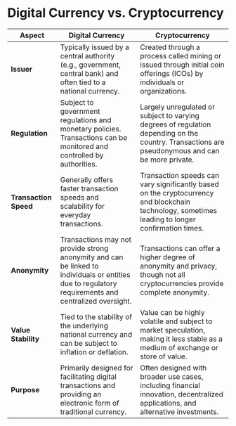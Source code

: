 # Digital Currency vs. Cryptocurrency

| Aspect               | Digital Currency                | Cryptocurrency                   |
|----------------------|---------------------------------|---------------------------------|
| **Issuer**           | Typically issued by a central authority (e.g., government, central bank) and often tied to a national currency. | Created through a process called mining or issued through initial coin offerings (ICOs) by individuals or organizations. |
| **Regulation**       | Subject to government regulations and monetary policies. Transactions can be monitored and controlled by authorities. | Largely unregulated or subject to varying degrees of regulation depending on the country. Transactions are pseudonymous and can be more private. |
| **Transaction Speed**| Generally offers faster transaction speeds and scalability for everyday transactions. | Transaction speeds can vary significantly based on the cryptocurrency and blockchain technology, sometimes leading to longer confirmation times. |
| **Anonymity**        | Transactions may not provide strong anonymity and can be linked to individuals or entities due to regulatory requirements and centralized oversight. | Transactions can offer a higher degree of anonymity and privacy, though not all cryptocurrencies provide complete anonymity. |
| **Value Stability**   | Tied to the stability of the underlying national currency and can be subject to inflation or deflation. | Value can be highly volatile and subject to market speculation, making it less stable as a medium of exchange or store of value. |
| **Purpose**           | Primarily designed for facilitating digital transactions and providing an electronic form of traditional currency. | Often designed with broader use cases, including financial innovation, decentralized applications, and alternative investments. |
